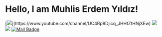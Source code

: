 
# Hello, I am Muhlis Erdem Yıldız! 


[![](https://img.shields.io/badge/youtube-%23FF0000.svg?&style=for-the-badge&logo=youtube&logoColor=white")](https://www.youtube.com/channel/UC4Rp8Djicq_JHHtZtHNjXEw)
[![](https://img.shields.io/badge/linkedin-%230077B5.svg?&style=for-the-badge&logo=linkedin&logoColor=white)](https://www.linkedin.com/in/muhlis-erdem-y%C4%B1ld%C4%B1z-2435541b4/)
[![](https://img.shields.io/badge/instagram-%23E4405F.svg?&style=for-the-badge&logo=instagram&logoColor=white)](https://instagram.com/muhlis.erdem.yildiz)
[![Mail Badge](https://img.shields.io/badge/muhliserdemyildiz@gmail.com-c14438?style=for-the-badge&logo=Gmail&logoColor=white&link=mailto:muhliserdemyildiz@gmail.com)](mailto:muhliserdemyildiz@gmail.com)
